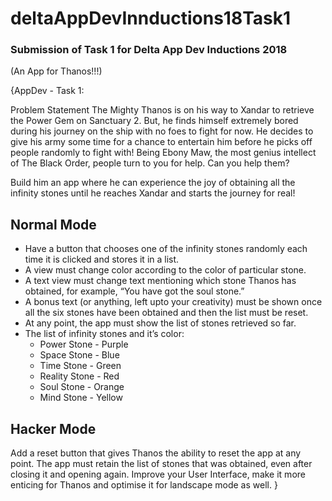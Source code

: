 # deltaAppDevInnductions18Task1
### Submission of Task 1 for Delta App Dev Inductions 2018

(An App for Thanos!!!)

{AppDev - Task 1:

Problem Statement
The Mighty Thanos is on his way to Xandar to retrieve the Power Gem on Sanctuary 2. But, he finds himself extremely bored during his journey on the ship with no foes to fight for now. He decides to give his army some time for a chance to entertain him before he picks off people randomly to fight with! Being Ebony Maw, the most genius intellect of The Black Order, people turn to you for help. Can you help them?

Build him an app where he can experience the joy of obtaining all the infinity stones until he reaches Xandar and starts the journey for real!

## Normal Mode
- Have a button that chooses one of the infinity stones randomly each time it is clicked and stores it in a list.
- A view must change color according to the color of particular stone.
- A text view must change text mentioning which stone Thanos has obtained, for example, “You have got the soul stone.”
- A bonus text (or anything, left upto your creativity) must be shown once all the six stones have been obtained and then the list must be reset.
- At any point, the app must show the list of stones retrieved so far.
- The list of infinity stones and it’s color:
  - Power Stone - Purple
  - Space Stone - Blue
  - Time Stone - Green
  - Reality Stone - Red
  - Soul Stone - Orange
  - Mind Stone - Yellow


## Hacker Mode
Add a reset button that gives Thanos the ability to reset the app at any point.
The app must retain the list of stones that was obtained, even after closing it and opening again.
Improve your User Interface, make it more enticing for Thanos and optimise it for landscape mode as well.
}
